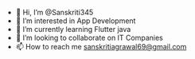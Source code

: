 - 👋 Hi, I’m @Sanskriti345
- 👀 I’m interested in App Development
- 🌱 I’m currently learning Flutter java
- 💞️ I’m looking to collaborate on IT Companies
- 📫 How to reach me sanskritiagrawal69@gmail.com

<!---
Sanskriti345/Sanskriti345 is a ✨ special ✨ repository because its `README.md` (this file) appears on your GitHub profile.
You can click the Preview link to take a look at your changes.
--->

